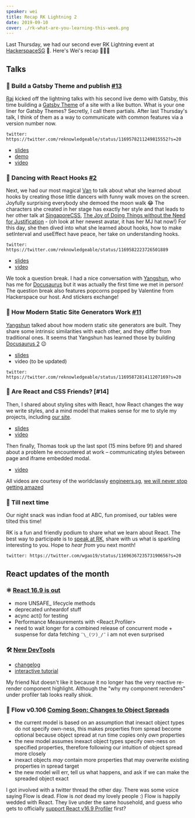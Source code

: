 ```yaml
---
speaker: wei
title: Recap RK Lightning 2
date: 2019-09-10
cover: ./rk-what-are-you-learning-this-week.png
---
```


Last Thursday, we had our second ever RK Lightning event at [HackerspaceSG](https://hackerspace.sg/) 🎉. Here's Wei's recap 👩🏻‍🌾

<!-- excerpt ends -->


## Talks

### 💄 Build a Gatsby Theme and publish [#13](https://github.com/react-knowledgeable/react-knowledgeable-talks/issues/13)

[Raj](https://mobile.twitter.com/email2vimalraj) kicked off the lightning talks with his second live demo with Gatsby, this time building a [Gatsby Theme](https://www.gatsbyjs.org/docs/themes/what-are-gatsby-themes/) of a site with a like button. What is your one liner for Gatsby Themes? Secretly, I call them partials. After last Thursday's talk, I think of them as a way to communicate with common features via a version number now.

`twitter: https://twitter.com/reknowledgeable/status/1169578211249815552?s=20`

- [slides](https://github.com/email2vimalraj/gatsby-theme-like-post/blob/master/build-gatsby-theme-talk.key)
- [demo](https://github.com/email2vimalraj/gatsby-theme-like-post)
- [video](https://engineers.sg/v/3638)

### 👞 Dancing with React Hooks [#2](https://github.com/react-knowledgeable/react-knowledgeable-talks/issues/2)

Next, we had our most magical [Van](https://mobile.twitter.com/bokukage) to talk about what she learned about hooks by creating those little dancers with funny walk moves on the screen. Joyfully surprising everybody she demoed the moon walk 😂 The characters she created in her stage has exactly her style and that leads to her other talk at [SingaporeCSS](https://singaporecss.github.io/), [The Joy of Doing Things without the Need for Justification](https://smokinclove.github.io/the-joy-of-doing-things-without-the-need-for-justification/) - (oh look at her newest avatar, it has her MJ hat now!) For this day, she then dived into what she learned about hooks, how to make setInterval and useEffect have peace, her take on understanding hooks.

`twitter: https://twitter.com/reknowledgeable/status/1169582223726501889`

- [slides](https://docs.google.com/presentation/d/1mrGSHBNYoUlMYrOWZ6BMiJ4rCvfJqIq1XgTuPkePkkM/edit?usp=sharing)
- [video](https://engineers.sg/video/dancing-with-react-hooks-react-knowledgeable--3637)

We took a question break. I had a nice conversation with [Yangshun](https://twitter.com/yangshunz), who has me for [Docusaurus](https://docusaurus.io/) but it was actually the first time we met in person! The question break also features popcorns popped by Valentine from Hackerspace our host. And stickers exchange!

### 🦖 How Modern Static Site Generators Work [#11](https://github.com/react-knowledgeable/react-knowledgeable-talks/issues/11)

[Yangshun](https://twitter.com/yangshunz) talked about how modern static site generators are built. They share some intrinsic similarities with each other, and they differ from traditional ones. It seems that Yangshun has learned those by building [Docusaurus 2](https://docusaurus-2.netlify.com/) 😉

- [slides](https://github.com/react-knowledgeable/react-knowledgeable-talks/files/3584661/React.Knowledgeable.-.How.Modern.Static.Site.Generators.Work.pdf)
- video (to be updated)

`twitter: https://twitter.com/reknowledgeable/status/1169587281411207169?s=20` 

### 👥 Are React and CSS Friends? [#14]

Then, I shared about styling sites with React, how React changes the way we write styles, and a mind model that makes sense for me to style my projects, including [our site](https://reactknowledgeable.org/).

- [slides](https://uuei.io/talks/cream-pencil-crayon/)
- [video](https://engineers.sg/v/3640)

Then finally, Thomas took up the last spot (15 mins before 9!) and shared about a problem he encountered at work – communicating styles between page and iframe embedded modal.

- [video](https://engineers.sg/v/3639)

All videos are courtesy of the worldclassly [engineers.sg](https://engineers.sg/), [we will never stop getting amazed](https://twitter.com/swyx/status/1169640745604714496?s=20)

### 🤞 Till next time

Our night snack was indian food at ABC, fun promised, our tables were tilted this time!

RK is a fun and friendly podium to share what we learn about React. The best way to participate is to [speak at RK](https://github.com/react-knowledgeable/react-knowledgeable-talks/issues), share with us what is sparkling interesting to you. Hope to _hear from_ you next month!

`twitter: https://twitter.com/wgao19/status/1169636723573190656?s=20`

## React updates of the month

### ⚛️ [React 16.9 is out](https://reactjs.org/blog/2019/08/08/react-v16.9.0.html)

- more UNSAFE_ lifecycle methods
- deprecated unheardof stuff
- acync act() for testing
- Performance Measurements with <React.Profiler>
- need to wait longer for a combined release of concurrent mode + suspense for data 
fetching `¯\_(ツ)_/¯` i am not even surprised

### 🛠 [New DevTools](https://reactjs.org/blog/2019/08/15/new-react-devtools.html) 

- [changelog](https://github.com/facebook/react/blob/master/packages/react-devtools/CHANGELOG.md#400-august-15-2019)
- [interactive tutorial](https://react-devtools-tutorial.now.sh/)

My friend Nut doesn't like it because it no longer has the very reactive re-render component highlight. Although the "why my component rerenders" under profiler tab looks really shiok.

### 🥯 Flow v0.106 [Coming Soon: Changes to Object Spreads](https://medium.com/flow-type/coming-soon-changes-to-object-spreads-73204aef84e1)

- the current model is based on an assumption that inexact object types do not specify own-ness, this makes properties from spread become optional because object spread at run time copies only _own_ properties
- the new model assumes inexact object types specify own-ness on specified properties, therefore following our intuition of object spread more closely
- inexact objects _may_ contain more properties that may overwrite existing properties in spread target
- the new model will err, tell us what happens, and ask if we can make the spreaded object exact

I got involved with a twitter thread the other day. There was some voice saying Flow is dead. Flow is _not_ dead my lovely people :) Flow is happily wedded with React. They live under the same household, and guess who gets to officially [support React v16.9 Profiler](https://github.com/facebook/flow/blob/master/tests/react_16_9/profiler.js) first?